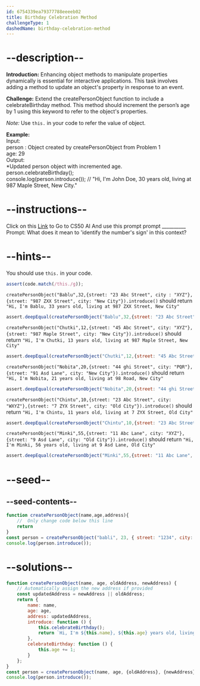 ```yaml
---
id: 6754339ea79377788eeeeb02
title: Birthday Celebration Method
challengeType: 1
dashedName: birthday-celebration-method
---
```


# --description--

**Introduction:**
Enhancing object methods to manipulate properties dynamically is essential for interactive applications. This task involves adding a method to update an object's property in response to an event.
<br>

**Challenge:**
Extend the createPersonObject function to include a celebrateBirthday method. This method should increment the person’s age by 1 using this keyword to refer to the object's properties.

*Note:* 
Use `this.` in your code to refer the value of object.

**Example:**
<br>
Input:
<br>
person : Object created by createPersonObject from Problem 1
<br>
age: 29
<br>
Output:
<br>
*Updated person object with incremented age.
<br>
person.celebrateBirthday();
<br>
console.log(person.introduce()); // "Hi, I'm John Doe, 30 years old, living at 987 Maple Street, New City."


# --instructions--

Click on this <a target="_blank" href = "https://cs50.ai/chat">Link</a>  to Go to CS50 AI 
And use this prompt prompt __________
Prompt: What does it mean to 'identify the number's sign' in this context?

# --hints--

You should use `this.`  in your code.

```js
assert(code.match(/this./g));
```

`createPersonObject("Bablu",32,{street: "23 Abc Street", city : "XYZ"},{street: "987 ZXX Street", city: "New City"}).introduce()` should return `"Hi, I'm Bablu, 33 years old, living at 987 ZXX Street, New City"`

```js
assert.deepEqual(createPersonObject("Bablu",32,{street: "23 Abc Street", city : "XYZ"},{street: "987 ZXX Street", city: "New City"}).introduce(),"Hi, I'm Bablu, 33 years old, living at 987 ZXX Street, New City")
```

`createPersonObject("Chutki",12,{street: "45 Abc Street", city: "XYZ"},{street: "987 Maple Street", city: "New City"}).introduce()` should return `"Hi, I'm Chutki, 13 years old, living at 987 Maple Street, New City"`

```js
assert.deepEqual(createPersonObject("Chutki",12,{street: "45 Abc Street", city: "XYZ"},{street: "987 Maple Street", city: "New City"}).introduce(),"Hi, I'm Chutki, 13 years old, living at 987 Maple Street, New City")
```

`createPersonObject("Nobita",20,{street: "44 ghi Street", city: "PQR"},{street: "91 Asd Lane", city: "New City"}).introduce()` should return `"Hi, I'm Nobita, 21 years old, living at 98 Road, New City"`

```js
assert.deepEqual(createPersonObject("Nobita",20,{street: "44 ghi Street", city: "PQR"},{street: "98 Road", city: "New City"}).introduce(),"Hi, I'm Nobita, 21 years old, living at 98 Road, New City")
```

`createPersonObject("Chintu",10,{street: "23 Abc Street", city: "WXYZ"},{street: "7 ZYX Street", city: "Old City"}).introduce()` should return `"Hi, I'm Chintu, 11 years old, living at 7 ZYX Street, Old City"`

```js
assert.deepEqual(createPersonObject("Chintu",10,{street: "23 Abc Street", city: "WXYZ"},{street: "7 ZYX Street", city: "Old City"}).introduce(),"Hi, I'm Chintu, 11 years old, living at 7 ZYX Street, Old City")
```

`createPersonObject("Minki",55,{street: "11 Abc Lane", city: "XYZ"},{street: "9 Asd Lane", city: "Old City"}).introduce()` should return `"Hi, I'm Minki, 56 years old, living at 9 Asd Lane, Old City"`

```js
assert.deepEqual(createPersonObject("Minki",55,{street: "11 Abc Lane", city: "XYZ"},{street: "9 Asd Lane", city: "Old City"}).introduce(),"Hi, I'm Minki, 56 years old, living at 9 Asd Lane, Old City")
```

# --seed--
## --seed-contents--

```js
function createPersonObject(name,age,address){
	//  Only change code below this line
	return
}
const person = createPersonObject("babli", 23, { street: "1234", city: "delhi" }, { street: "987 Maple Street", city: "New City" }); // Change this line
console.log(person.introduce());
```

# --solutions--

```js
function createPersonObject(name, age, oldAddress, newAddress) { 
    // Automatically assign the new address if provided
    const updatedAddress = newAddress || oldAddress; 
    return { 
        name: name, 
        age: age, 
        address: updatedAddress, 
        introduce: function () { 
            this.celebrateBirthday();
            return `Hi, I'm ${this.name}, ${this.age} years old, living at ${this.address.street}, ${this.address.city}`; 
        },
        celebrateBirthday: function () {
            this.age += 1;
        }
    }; 
}
const person = createPersonObject(name, age, {oldAddress}, {newAddress});
console.log(person.introduce());
```
